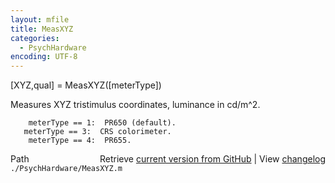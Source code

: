 ```yaml
---
layout: mfile
title: MeasXYZ
categories:
  - PsychHardware
encoding: UTF-8
---
```


 [XYZ,qual] = MeasXYZ([meterType])

 Measures XYZ tristimulus coordinates, luminance in
 cd/m^2.

        meterType == 1:  PR650 (default).
       meterType == 3:  CRS colorimeter.
        meterType == 4:  PR655.


<div class="code_header" style="text-align:right;">
  <span style="float:left;">Path&nbsp;&nbsp;</span> <span class="counter">Retrieve <a href=
  "https://raw.github.com/Psychtoolbox-3/Psychtoolbox-3/beta/./PsychHardware/MeasXYZ.m">current version from GitHub</a> | View <a href=
  "https://github.com/Psychtoolbox-3/Psychtoolbox-3/commits/beta/./PsychHardware/MeasXYZ.m">changelog</a></span>
</div>
<div class="code">
  <code>./PsychHardware/MeasXYZ.m</code>
</div>
